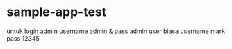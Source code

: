 # sample-app-test
untuk login admin
username admin & pass admin
user biasa username mark pass 12345
